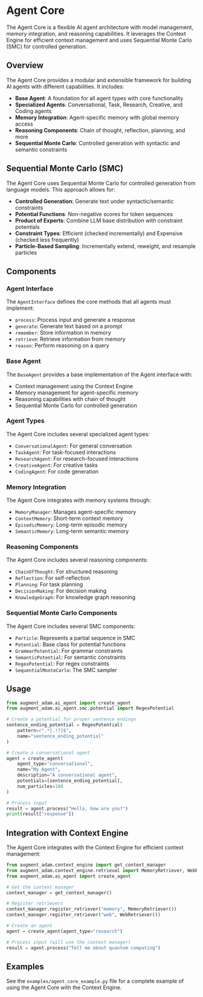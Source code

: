 # Agent Core

The Agent Core is a flexible AI agent architecture with model management, memory integration, and reasoning capabilities. It leverages the Context Engine for efficient context management and uses Sequential Monte Carlo (SMC) for controlled generation.

## Overview

The Agent Core provides a modular and extensible framework for building AI agents with different capabilities. It includes:

- **Base Agent**: A foundation for all agent types with core functionality
- **Specialized Agents**: Conversational, Task, Research, Creative, and Coding agents
- **Memory Integration**: Agent-specific memory with global memory access
- **Reasoning Components**: Chain of thought, reflection, planning, and more
- **Sequential Monte Carlo**: Controlled generation with syntactic and semantic constraints

## Sequential Monte Carlo (SMC)

The Agent Core uses Sequential Monte Carlo for controlled generation from language models. This approach allows for:

- **Controlled Generation**: Generate text under syntactic/semantic constraints
- **Potential Functions**: Non-negative scores for token sequences
- **Product of Experts**: Combine LLM base distribution with constraint potentials
- **Constraint Types**: Efficient (checked incrementally) and Expensive (checked less frequently)
- **Particle-Based Sampling**: Incrementally extend, reweight, and resample particles

## Components

### Agent Interface

The `AgentInterface` defines the core methods that all agents must implement:

- `process`: Process input and generate a response
- `generate`: Generate text based on a prompt
- `remember`: Store information in memory
- `retrieve`: Retrieve information from memory
- `reason`: Perform reasoning on a query

### Base Agent

The `BaseAgent` provides a base implementation of the Agent interface with:

- Context management using the Context Engine
- Memory management for agent-specific memory
- Reasoning capabilities with chain of thought
- Sequential Monte Carlo for controlled generation

### Agent Types

The Agent Core includes several specialized agent types:

- `ConversationalAgent`: For general conversation
- `TaskAgent`: For task-focused interactions
- `ResearchAgent`: For research-focused interactions
- `CreativeAgent`: For creative tasks
- `CodingAgent`: For code generation

### Memory Integration

The Agent Core integrates with memory systems through:

- `MemoryManager`: Manages agent-specific memory
- `ContextMemory`: Short-term context memory
- `EpisodicMemory`: Long-term episodic memory
- `SemanticMemory`: Long-term semantic memory

### Reasoning Components

The Agent Core includes several reasoning components:

- `ChainOfThought`: For structured reasoning
- `Reflection`: For self-reflection
- `Planning`: For task planning
- `DecisionMaking`: For decision making
- `KnowledgeGraph`: For knowledge graph reasoning

### Sequential Monte Carlo Components

The Agent Core includes several SMC components:

- `Particle`: Represents a partial sequence in SMC
- `Potential`: Base class for potential functions
- `GrammarPotential`: For grammar constraints
- `SemanticPotential`: For semantic constraints
- `RegexPotential`: For regex constraints
- `SequentialMonteCarlo`: The SMC sampler

## Usage

```python
from augment_adam.ai_agent import create_agent
from augment_adam.ai_agent.smc.potential import RegexPotential

# Create a potential for proper sentence endings
sentence_ending_potential = RegexPotential(
    pattern=r".*[.!?]$",
    name="sentence_ending_potential"
)

# Create a conversational agent
agent = create_agent(
    agent_type="conversational",
    name="My Agent",
    description="A conversational agent",
    potentials=[sentence_ending_potential],
    num_particles=100
)

# Process input
result = agent.process("Hello, how are you?")
print(result["response"])
```

## Integration with Context Engine

The Agent Core integrates with the Context Engine for efficient context management:

```python
from augment_adam.context_engine import get_context_manager
from augment_adam.context_engine.retrieval import MemoryRetriever, WebRetriever
from augment_adam.ai_agent import create_agent

# Get the context manager
context_manager = get_context_manager()

# Register retrievers
context_manager.register_retriever("memory", MemoryRetriever())
context_manager.register_retriever("web", WebRetriever())

# Create an agent
agent = create_agent(agent_type="research")

# Process input (will use the context manager)
result = agent.process("Tell me about quantum computing")
```

## Examples

See the `examples/agent_core_example.py` file for a complete example of using the Agent Core with the Context Engine.
